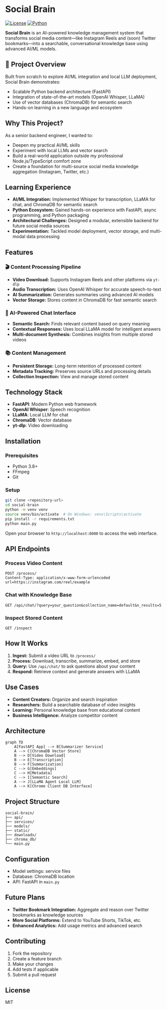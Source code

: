 # Social Brain

[![License](https://img.shields.io/badge/license-MIT-blue.svg)](LICENSE)
[![Python](https://img.shields.io/badge/python-3.8%2B-blue.svg)](https://www.python.org/downloads/)

**Social Brain** is an AI-powered knowledge management system that transforms social media content—like Instagram Reels and (soon) Twitter bookmarks—into a searchable, conversational knowledge base using advanced AI/ML models.

## 🚀 Project Overview

Built from scratch to explore AI/ML integration and local LLM deployment, Social Brain demonstrates:
- Scalable Python backend architecture (FastAPI)
- Integration of state-of-the-art models (OpenAI Whisper, LLaMA)
- Use of vector databases (ChromaDB) for semantic search
- Hands-on learning in a new language and ecosystem

## Why This Project?
As a senior backend engineer, I wanted to:
- Deepen my practical AI/ML skills
- Experiment with local LLMs and vector search
- Build a real-world application outside my professional Node.js/TypeScript comfort zone
- Create a foundation for multi-source social media knowledge aggregation (Instagram, Twitter, etc.)

## Learning Experience
- **AI/ML Integration:** Implemented Whisper for transcription, LLaMA for chat, and ChromaDB for semantic search
- **Python Ecosystem:** Gained hands-on experience with FastAPI, async programming, and Python packaging
- **Architectural Challenges:** Designed a modular, extensible backend for future social media sources
- **Experimentation:** Tackled model deployment, vector storage, and multi-modal data processing

## Features

### 🎬 Content Processing Pipeline
- **Video Download:** Supports Instagram Reels and other platforms via `yt-dlp`
- **Audio Transcription:** Uses OpenAI Whisper for accurate speech-to-text
- **AI Summarization:** Generates summaries using advanced AI models
- **Vector Storage:** Stores content in ChromaDB for fast semantic search

### 🤖 AI-Powered Chat Interface
- **Semantic Search:** Finds relevant content based on query meaning
- **Contextual Responses:** Uses local LLaMA model for intelligent answers
- **Multi-document Synthesis:** Combines insights from multiple stored videos

### 📚 Content Management
- **Persistent Storage:** Long-term retention of processed content
- **Metadata Tracking:** Preserves source URLs and processing details
- **Collection Inspection:** View and manage stored content

## Technology Stack
- **FastAPI**: Modern Python web framework
- **OpenAI Whisper**: Speech recognition
- **LLaMA**: Local LLM for chat
- **ChromaDB**: Vector database
- **yt-dlp**: Video downloading

## Installation

### Prerequisites
- Python 3.8+
- FFmpeg
- Git

### Setup
```bash
git clone <repository-url>
cd social-brain
python -m venv venv
source venv/bin/activate  # On Windows: venv\Scripts\activate
pip install -r requirements.txt
python main.py
```
Open your browser to `http://localhost:8000` to access the web interface.

## API Endpoints

### Process Video Content
```http
POST /process/
Content-Type: application/x-www-form-urlencoded
url=https://instagram.com/reel/example
```

### Chat with Knowledge Base
```http
GET /api/chat/?query=your_question&collection_name=default&n_results=5
```

### Inspect Stored Content
```http
GET /inspect
```

## How It Works
1. **Ingest:** Submit a video URL to `/process/`
2. **Process:** Download, transcribe, summarize, embed, and store
3. **Query:** Use `/api/chat/` to ask questions about your content
4. **Respond:** Retrieve context and generate answers with LLaMA

## Use Cases
- **Content Creators:** Organize and search inspiration
- **Researchers:** Build a searchable database of video insights
- **Learning:** Personal knowledge base from educational content
- **Business Intelligence:** Analyze competitor content

## Architecture
```mermaid
graph TD
    A[FastAPI App] --> B[Summarizer Service]
    A --> C[ChromaDB Vector Store]
    B --> D[Video Download]
    B --> E[Transcription]
    B --> F[Summarization]
    C --> G[Embeddings]
    C --> H[Metadata]
    C --> I[Semantic Search]
    A --> J[LLaMA Agent Local LLM]
    A --> K[Chrome Client DB Interface]
```

## Project Structure
```
social-brain/
├── api/
├── services/
├── models/
├── static/
├── downloads/
├── chroma_db/
└── main.py
```

## Configuration
- Model settings: service files
- Database: ChromaDB location
- API: FastAPI in `main.py`

## Future Plans
- **Twitter Bookmark Integration:** Aggregate and reason over Twitter bookmarks as knowledge sources
- **More Social Platforms:** Extend to YouTube Shorts, TikTok, etc.
- **Enhanced Analytics:** Add usage metrics and advanced search

## Contributing
1. Fork the repository
2. Create a feature branch
3. Make your changes
4. Add tests if applicable
5. Submit a pull request

## License
MIT
